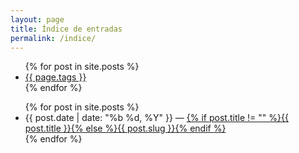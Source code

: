 ```yaml
---
layout: page
title: Índice de entradas
permalink: /indice/
---
```

<ul>
  {% for post in site.posts %}
    <li>
      <a href="{{ post.url }}">{{ page.tags }}</a>
    </li>
  {% endfor %}
</ul>


<ul class="minimal">
{% for post in site.posts %}
  <li>
    {{ post.date | date: "%b %d, %Y"  }} &mdash; <a href="{% if post.external_url %}{{ post.external_url }}{% else %}{{ post.url }}{% endif %}">{% if post.title != "" %}{{ post.title }}{% else %}{{ post.slug }}{% endif %}</a>
  </li>
{% endfor %}
</ul>
